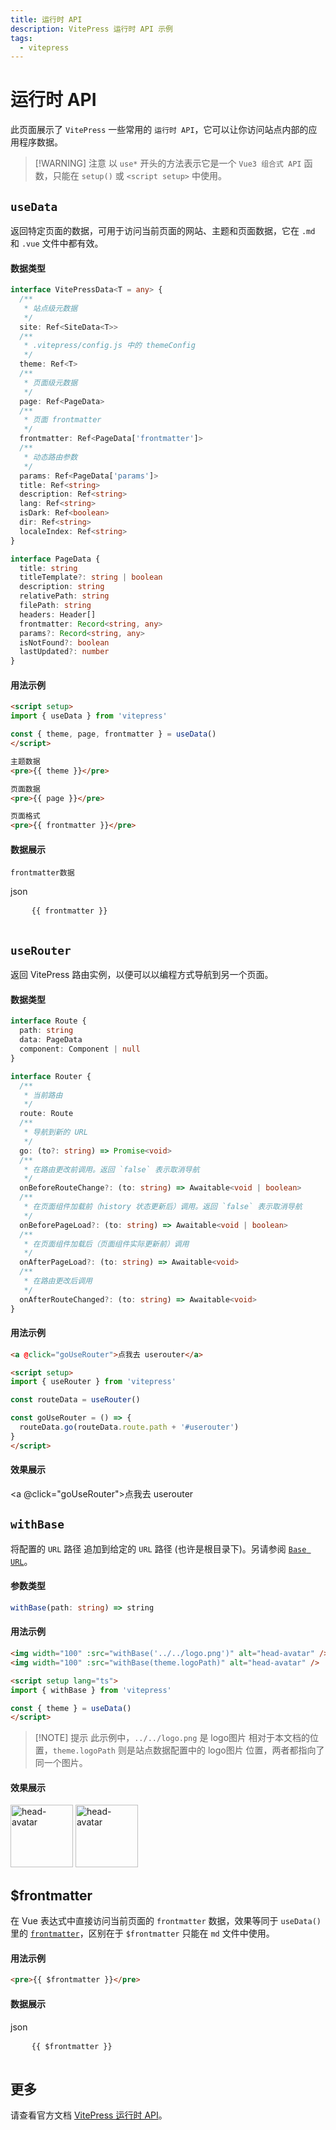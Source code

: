 ```yaml
---
title: 运行时 API
description: VitePress 运行时 API 示例
tags:
  - vitepress
---
```


# 运行时 API

此页面展示了 `VitePress` 一些常用的 `运行时 API`，它可以让你访问站点内部的应用程序数据。

> [!WARNING] 注意
> 以 `use*` 开头的方法表示它是一个 `Vue3 组合式 API` 函数，只能在 `setup()` 或 `<script setup>` 中使用。

<script setup>
import { useData, useRouter, withBase } from 'vitepress'

const { site, theme, page, frontmatter } = useData()
const routeData = useRouter()

const goUseRouter = () => {
  routeData.go(routeData.route.path + '#userouter')
}
</script>

## `useData`

返回特定页面的数据，可用于访问当前页面的网站、主题和页面数据，它在 `.md` 和 `.vue` 文件中都有效。

#### 数据类型

```ts
interface VitePressData<T = any> {
  /**
   * 站点级元数据
   */
  site: Ref<SiteData<T>>
  /**
   * .vitepress/config.js 中的 themeConfig
   */
  theme: Ref<T>
  /**
   * 页面级元数据
   */
  page: Ref<PageData>
  /**
   * 页面 frontmatter
   */
  frontmatter: Ref<PageData['frontmatter']>
  /**
   * 动态路由参数
   */
  params: Ref<PageData['params']>
  title: Ref<string>
  description: Ref<string>
  lang: Ref<string>
  isDark: Ref<boolean>
  dir: Ref<string>
  localeIndex: Ref<string>
}

interface PageData {
  title: string
  titleTemplate?: string | boolean
  description: string
  relativePath: string
  filePath: string
  headers: Header[]
  frontmatter: Record<string, any>
  params?: Record<string, any>
  isNotFound?: boolean
  lastUpdated?: number
}
```
#### 用法示例

```md
<script setup>
import { useData } from 'vitepress'

const { theme, page, frontmatter } = useData()
</script>

主题数据
<pre>{{ theme }}</pre>

页面数据
<pre>{{ page }}</pre>

页面格式
<pre>{{ frontmatter }}</pre>

```

#### 数据展示

`frontmatter数据`

<div class="language-json">
  <span class="lang">json</span>
  <pre class="vp-code dynamic-code">
    <code>{{ frontmatter }}</code>
  </pre>
</div>

## `useRouter`

返回 VitePress 路由实例，以便可以以编程方式导航到另一个页面。

#### 数据类型

```ts
interface Route {
  path: string
  data: PageData
  component: Component | null
}

interface Router {
  /**
   * 当前路由
   */
  route: Route
  /**
   * 导航到新的 URL
   */
  go: (to?: string) => Promise<void>
  /**
   * 在路由更改前调用。返回 `false` 表示取消导航
   */
  onBeforeRouteChange?: (to: string) => Awaitable<void | boolean>
  /**
   * 在页面组件加载前（history 状态更新后）调用。返回 `false` 表示取消导航
   */
  onBeforePageLoad?: (to: string) => Awaitable<void | boolean>
  /**
   * 在页面组件加载后（页面组件实际更新前）调用
   */
  onAfterPageLoad?: (to: string) => Awaitable<void>
  /**
   * 在路由更改后调用
   */
  onAfterRouteChanged?: (to: string) => Awaitable<void>
}
```

#### 用法示例

```md
<a @click="goUseRouter">点我去 userouter</a>

<script setup>
import { useRouter } from 'vitepress'

const routeData = useRouter()

const goUseRouter = () => {
  routeData.go(routeData.route.path + '#userouter')
}
</script>
```

#### 效果展示

<a @click="goUseRouter">点我去 userouter</a>

## `withBase`

将配置的 `URL` 路径 追加到给定的 `URL` 路径 (也许是根目录下)。另请参阅 [`Base URL`](https://vitepress.dev/zh/guide/asset-handling#base-url)。

#### 参数类型

```ts
withBase(path: string) => string
```

#### 用法示例

```md
<img width="100" :src="withBase('../../logo.png')" alt="head-avatar" />
<img width="100" :src="withBase(theme.logoPath)" alt="head-avatar" />

<script setup lang="ts">
import { withBase } from 'vitepress'

const { theme } = useData()
</script>
```
> [!NOTE] 提示
> 此示例中，`../../logo.png` 是 logo图片 相对于本文档的位置，`theme.logoPath` 则是站点数据配置中的 logo图片 位置，两者都指向了同一个图片。

#### 效果展示
<img width="100" :src="withBase('../../logo.png')" alt="head-avatar" />
<img width="100" :src="withBase(theme.logo)" alt="head-avatar" />

## $frontmatter

在 Vue 表达式中直接访问当前页面的 `frontmatter` 数据，效果等同于 `useData()` 里的 [`frontmatter`](#数据展示)，区别在于 `$frontmatter` 只能在 `md` 文件中使用。

#### 用法示例

```md
<pre>{{ $frontmatter }}</pre>
```

#### 数据展示

<div class="language-json">
  <span class="lang">json</span>
  <pre class="vp-code dynamic-code">
    <code>{{ $frontmatter }}</code>
  </pre>
</div>

## 更多

请查看官方文档 [VitePress 运行时 API](https://vitepress.dev/zh/reference/runtime-api)。